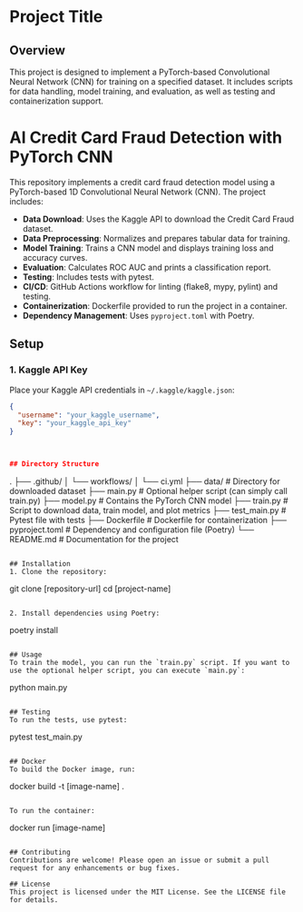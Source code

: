 # Project Title

## Overview
This project is designed to implement a PyTorch-based Convolutional Neural Network (CNN) for training on a specified dataset. It includes scripts for data handling, model training, and evaluation, as well as testing and containerization support.


# AI Credit Card Fraud Detection with PyTorch CNN

This repository implements a credit card fraud detection model using a PyTorch-based 1D Convolutional Neural Network (CNN). The project includes:

- **Data Download**: Uses the Kaggle API to download the Credit Card Fraud dataset.
- **Data Preprocessing**: Normalizes and prepares tabular data for training.
- **Model Training**: Trains a CNN model and displays training loss and accuracy curves.
- **Evaluation**: Calculates ROC AUC and prints a classification report.
- **Testing**: Includes tests with pytest.
- **CI/CD**: GitHub Actions workflow for linting (flake8, mypy, pylint) and testing.
- **Containerization**: Dockerfile provided to run the project in a container.
- **Dependency Management**: Uses `pyproject.toml` with Poetry.

## Setup

### 1. Kaggle API Key
Place your Kaggle API credentials in `~/.kaggle/kaggle.json`:
```json
{
  "username": "your_kaggle_username",
  "key": "your_kaggle_api_key"
}



## Directory Structure
```
.
├── .github/
│   └── workflows/
│       └── ci.yml
├── data/                   # Directory for downloaded dataset
├── main.py                 # Optional helper script (can simply call train.py)
├── model.py                # Contains the PyTorch CNN model
├── train.py                # Script to download data, train model, and plot metrics
├── test_main.py            # Pytest file with tests
├── Dockerfile              # Dockerfile for containerization
├── pyproject.toml          # Dependency and configuration file (Poetry)
└── README.md               # Documentation for the project
```

## Installation
1. Clone the repository:
   ```
   git clone [repository-url]
   cd [project-name]
   ```

2. Install dependencies using Poetry:
   ```
   poetry install
   ```

## Usage
To train the model, you can run the `train.py` script. If you want to use the optional helper script, you can execute `main.py`:
```
python main.py
```

## Testing
To run the tests, use pytest:
```
pytest test_main.py
```

## Docker
To build the Docker image, run:
```
docker build -t [image-name] .
```

To run the container:
```
docker run [image-name]
```

## Contributing
Contributions are welcome! Please open an issue or submit a pull request for any enhancements or bug fixes.

## License
This project is licensed under the MIT License. See the LICENSE file for details.